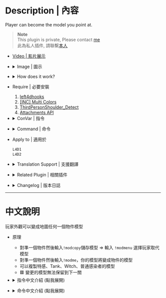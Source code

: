 # Description | 內容
Player can become the model you point at.

> __Note__ <br/>
This plugin is private, Please contact [me](https://github.com/fbef0102/Game-Private_Plugin#私人插件列表-private-plugins-list)<br/>
此為私人插件, 請聯繫[本人](https://github.com/fbef0102/Game-Private_Plugin#私人插件列表-private-plugins-list)

* [Video | 影片展示](https://youtu.be/dKdnKxFNUXk)

* <details><summary>Image | 圖示</summary>

	<br/>![l4d_modme_7](image/l4d_modme_7.gif)
	<br/>![l4d_modme_1](image/l4d_modme_1.jpg)
	<br/>![l4d_modme_2](image/l4d_modme_2.jpg)
	<br/>![l4d_modme_3](image/l4d_modme_3.jpg)
	<br/>![l4d_modme_4](image/l4d_modme_4.jpg)
	<br/>![l4d_modme_5](image/l4d_modme_5.jpg)
	<br/>![l4d_modme_6](image/l4d_modme_6.jpg)
</details>

* <details><summary>How does it work?</summary>

	* Point an entity -> type ```!modcopy``` -> type ```!modmenu``` to change player model -> have fun!
	* Point an entity -> type ```!modme``` -> your model will be changed into the same as the entity -> have fun!
	* Can copy special infected, common infected, witch, tank model
	* 🟥 Can't keep the same model after next map
</details>

* Require | 必要安裝
	1. [left4dhooks](https://forums.alliedmods.net/showthread.php?t=321696)
	2. [[INC] Multi Colors](https://github.com/fbef0102/L4D1_2-Plugins/releases/tag/Multi-Colors)
	3. [ThirdPersonShoulder_Detect](https://forums.alliedmods.net/showthread.php?t=298649)
	4. [Attachments API](https://forums.alliedmods.net/showthread.php?t=325651)

* <details><summary>ConVar | 指令</summary>

	* cfg/sourcemod/l4d_modme.cfg
		```php
		// 0=Plugin off, 1=Plugin on.
		l4d_modme_enable "1"

		// Players with these flags have access to use !modme, !modreset command. (Empty = Everyone, -1: Nobody)
		l4d_modme_access_cmd_flag ""

		// Players with these flags have access to use !modplayer, !modmenu, !modset, !modcopy. (Empty = Everyone, -1: Nobody)
		l4d_modme_access_menu_flag "z"

		// If 1, Change random color everytime model set, not all models can accept color
		l4d_modme_random_color "1"
		```
</details>

* <details><summary>Command | 命令</summary>

	* **Point an entity or infected and copy their model**
		```php
		sm_modcopy
		```

	* **Open Menu to replace player model with or reset model**
		```php
		sm_modmenu
		```

	* **Point an entity or infected and replace your model with their model**
		```php
		sm_modme
		```

	* **Reset your model**
		```php
		sm_modreset
		```

	* **Set model manually, for example: sm_modset "models/infected/hulk.mdl"**
		```php
		sm_modset <model path>
		```

	* **Replace player with model manually, for example: sm_modplayer Nick "models/infected/hulk.mdl"**
		```php
		sm_modplayer <player name> <model path>
		```
</details>

* Apply to | 適用於
	```
	L4D1
	L4D2
	```

* <details><summary>Translation Support | 支援翻譯</summary>

	```
	English
	繁體中文
	简体中文
	```
</details>

* <details><summary>Related Plugin | 相關插件</summary>

	1. [l4d_h_csm](/Plugin_插件/Survivor_人類/l4d_h_csm): Allows players to change their L4D1/2 character or model in-game!
		* 允許玩家在遊戲中更換一二代角色
</details>

* <details><summary>Changelog | 版本日誌</summary>

	* v1.4 (2024-3-29)
		* Update cvars
		* Update cmds
		* Keep same model until map change
		* Special infected can change model

	* v1.3 (2024-3-19)
		* Require Attachments API

	* v1.2 (2024-3-17)
		* Update cmds
		* Fixed Error

	* v1.1 (2024-3-17)
		* Update translation
		* Update cmds
		* Add menu to reset or place other players' model
		* Improve code
		* Compatible with l4d_h_csm v1.6h or above by harry

	* v1.0 (2023-4-8)
		* Initial Release
</details>

- - - -
# 中文說明
玩家外觀可以變成地圖任何一個物件模型

* 原理
	* 對準一個物件然後輸入```!modcopy```儲存模型 => 輸入 ```!modmenu``` 選擇玩家取代模型
	* 對準一個物件然後輸入```!modme```，你的模型將變成物件的模型
	* 可以複製特感、Tank、Witch、普通感染者的模型
	* 🟥 變更的模型無法保留到下一關

* <details><summary>指令中文介紹 (點我展開)</summary>

	* cfg/sourcemod/l4d_modme.cfg
		```php
		// 0=關閉插件, 1=啟動插件
		l4d_modme_enable "1"
		
		// 擁有這些權限的玩家，才可以輸入!modme, !modreset (留白 = 任何人都能, -1: 無人)
		l4d_modme_access_cmd_flag ""

		// 擁有這些權限的玩家，才可以輸入!modplayer, !modmenu, !modset, !modcopy (留白 = 任何人都能, -1: 無人)
		l4d_modme_access_menu_flag "z"

		// 為1時，隨機更改模型顏色，不一定每個模型都能改顏色
		l4d_modme_random_color "1"
		```
</details>

* <details><summary>命令中文介紹 (點我展開)</summary>

	* **複製準心指向的物件模型**
		```php
		sm_modcopy
		```

	* **打開介面重置或取代其他玩家的模型**
		```php
		sm_modmenu
		```

	* **自己的模型直接變成準心指向的物件**
		```php
		sm_modme
		```

	* **重置自己的模型**
		```php
		sm_modreset
		```

	* **手動設置模型, 譬如: sm_modset "models/infected/hulk.mdl"**
		```php
		sm_modset <模型路徑>
		```

	* **手動幫玩家設置模型, 譬如: sm_modplayer Nick "models/infected/hulk.mdl"**
		```php
		sm_modplayer <玩家名稱> <模型路徑>
		```
</details>